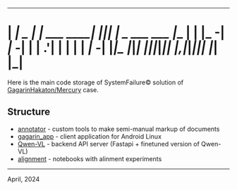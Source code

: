  _____         _             _____     _ _             
|   __|_ _ ___| |_ ___ _____|   __|___|_| |_ _ ___ ___ 
|__   | | |_ -|  _| -_|     |   __| .'| | | | |  _| -_|
|_____|_  |___|_| |___|_|_|_|__|  |__,|_|_|___|_| |___|
      |___|                                            
===

Here is the main code storage of SystemFailure© solution of [GagarinHakaton/Mercury](http://gagarinhack.ru/) case.

## Structure

 - [annotator](./annotator) - custom tools to make semi-manual markup of documents
 - [gagarin_app](./gagarin_app) - client application for Android Linux
 - [Qwen-VL](./Qwen-VL) - backend API server (Fastapi + finetuned version of Qwen-VL)
 - [alignment](./alignment) - notebooks with alinment experiments

---
April, 2024

